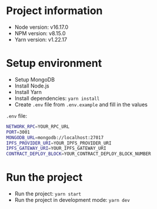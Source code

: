 # Project information

- Node version: v16.17.0
- NPM version: v8.15.0
- Yarn version: v1.22.17

# Setup environment

- Setup MongoDB
- Install Node.js
- Install Yarn
- Install dependencies: `yarn install`
- Create `.env` file from `.env.example` and fill in the values

`.env` file:

```bash
NETWORK_RPC=YOUR_RPC_URL
PORT=3001
MONGODB_URL=mongodb://localhost:27017
IPFS_PROVIDER_URI=YOUR_IPFS_PROVIDER_URI
IPFS_GATEWAY_URI=YOUR_IPFS_GATEWAY_URI
CONTRACT_DEPLOY_BLOCK=YOUR_CONTRACT_DEPLOY_BLOCK_NUMBER
```

# Run the project

- Run the project: `yarn start`
- Run the project in development mode: `yarn dev`

